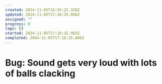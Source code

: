 ```yaml
---
created: 2024-11-05T16:55:22.320Z
updated: 2024-11-05T17:16:35.806Z
assigned: ""
progress: 0
tags: []
started: 2024-11-05T17:10:32.903Z
completed: 2024-11-05T17:16:35.806Z
---
```


# Bug: Sound gets very loud with lots of balls clacking
